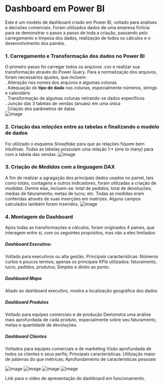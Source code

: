 # Dashboard em Power BI 
Este é um modelo de dashboard criado em Power BI, voltado para análises e decisões comerciais. Foram utilizados dados de uma empresa fictícia para se demonstrar o passo a passo de toda a criação, passando pelo carregamento e limpeza dos dados, realização de todos os cálculos e o desenvolvimento dos painéis.

### 1. Carregamento e Transformação dos dados no Power BI
O primeiro passo foi carregar todos os arquivos .csv e realizar sua transformação através do Power Query. Para a normalização dos arquivos, foram necessários ajustes, que incluem:  
. Alteração nos nomes dos arquivos e algumas colunas  
. Adequação do **tipo de dado** nas colunas, especialmente números, strings e calendário  
. Transformação de algumas colunas retirando-se dados específicos  
. Junção das 3 tabelas de vendas (anuais) em uma única  
. Criação dos parâmetros de datas  
![image](https://github.com/user-attachments/assets/09217bdd-b011-4167-bb27-cfeb98adff5c)

### 2. Criação das *relações* entre as tabelas e finalizando o modelo de dados
Foi utilizado o esquema *Snowflake* para que as relações fiquem bem intuitivas. Todas as tabelas possuíam uma relação 1:* (one to many) para com a tabela das vendas.
![image](https://github.com/user-attachments/assets/0ee50408-4f3e-464d-bf7b-964cce58f6a6)

### 3. Criação de *Medidas* com a linguagem DAX
A fim de realizar a agragação dos principais dados usados no painel, tais como totais, contagens e outros indicadores, foram utilizadas a criação de *medidas*. Dentre elas, incluem-se: total de pedidos; total de devoluções; médias de faturamento; metas de lucro; etc. Todas as medidas eram conferidas através de suas inserções em matrizes. Alguns campos calculados também foram inseridos.
![image](https://github.com/user-attachments/assets/b1eec28f-5a4b-45e7-a6b6-fcc4b0127d8b)

### 4. Montagem do Dashboard
Após todas as transformações e cálculos, foram originados 4 paines, que interagem entre si, com os seguintes propósitos, mas não a eles limitados:
##### Dashboard Executivo: 
Voltado para executivos ou alta gestão. 
Principais características:
Números curtos e poucos termos; apenas os principais KPIs utilizados: faturamento, lucro, pedidos, produtos; Simples e direto ao ponto.
##### Dashboard Mapa
Aliado ao dashboard executivo, mostra a localização geográfica dos dados
##### Dashboard Produtos
Voltado para equipes comerciais e de produção
Demonstra uma análise mais aprofundada de cada produto, especialmente sobre seu faturamento, metas e quantidade de devoluções.
##### Dashboard Clientes
Voltados para equipes comerciais e de marketing
Visão aprofundada de todos os clientes e seus perfis; 
Principais características:
Utilização maior de palavras do que métricas; Aprofundamento de características pessoais

![image](https://github.com/user-attachments/assets/c35666cb-488d-439d-8606-0d1806045c35)
![image](https://github.com/user-attachments/assets/0bb83554-7c7a-4a2c-b310-fcb8174f0498)
![image](https://github.com/user-attachments/assets/707b0005-a160-48fb-9188-8ef5cbfb7ef0)
![image](https://github.com/user-attachments/assets/7d6b52ef-999c-4334-86f3-d4fb858c54f6)


Link para o vídeo de apresentação do dashboard em funcionamento.











